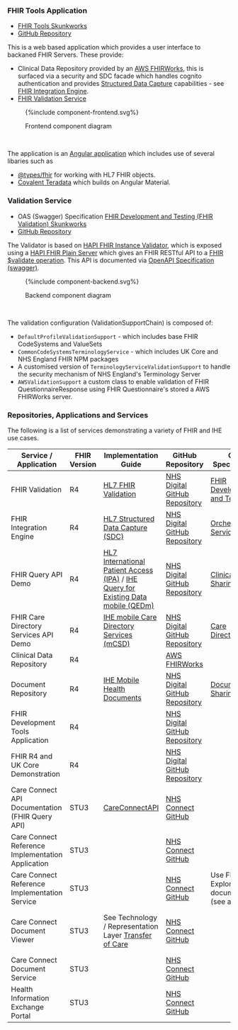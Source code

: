 
### FHIR Tools Application

- [FHIR Tools Skunkworks](https://nhsdigital.github.io/interoperability-standards-tools-skunkworks/)
- [GitHub Repository](https://github.com/NHSDigital/interoperability-standards-tools-skunkworks)

This is a web based application which provides a user interface to backaned FHIR Servers. These provide:

- Clinical Data Repository provided by an [AWS FHIRWorks](https://github.com/aws-solutions/fhir-works-on-aws), this is surfaced via a security and SDC facade which handles cognito authentication and provides [Structured Data Capture](https://build.fhir.org/ig/HL7/sdc/index.html) capabilities - see [FHIR Integration Engine](https://github.com/NHSDigital/IOPS-FHIR-Integration-Engine).
- [FHIR Validation Service](#validation-service)

<figure>
{%include component-frontend.svg%}
<p id="fX.X.X.X-X" class="figureTitle">Frontend component diagram</p>
</figure>
<br clear="all">

The application is an [Angular application](https://angular.dev/overview) which includes use of several libaries such as
- [@types/fhir](https://www.npmjs.com/package/@types/fhir) for working with HL7 FHIR objects.
- [Covalent Teradata](https://teradata.github.io/covalent/v8/#/) which builds on Angular Material.

### Validation Service

- OAS (Swagger) Specification [FHIR Development and Testing (FHIR Validation) Skunkworks](http://lb-fhir-validator-924628614.eu-west-2.elb.amazonaws.com/swagger-ui/index.html)
- [GitHub Repository](https://github.com/NHSDigital/FHIR-Validation)

The Validator is based on [HAPI FHIR Instance Validator](https://hapifhir.io/hapi-fhir/docs/validation/instance_validator.html), which is exposed using a [HAPI FHIR Plain Server](https://hapifhir.io/hapi-fhir/docs/server_plain/server_types.html) which gives an FHIR RESTful API to a [FHIR $validate operation](https://www.hl7.org/fhir/resource-operation-validate.html).
This API is documented via [OpenAPI Specification (swagger)](https://swagger.io/specification/).

<figure>
{%include component-backend.svg%}
<p id="fX.X.X.X-X" class="figureTitle">Backend component diagram</p>
</figure>
<br clear="all">

The validation configuration (ValidationSupportChain) is composed of:

- `DefaultProfileValidationSupport` - which includes base FHIR CodeSystems and ValueSets
- `CommonCodeSystemsTerminologyService` - which includes UK Core and NHS England FHIR NPM packages
- A customised version of `TerminologyServiceValidationSupport` to handle the security mechanism of NHS England's Terminology Server
- `AWSValidationSupport` a custom class to enable validation of FHIR QuestionnaireResponse using FHIR Questionnaire's stored a AWS FHIRWorks server.

### Repositories, Applications and Services

The following is a list of services demonstrating a variety of FHIR and IHE use cases.

| Service / Application                             | FHIR Version | Implementation Guide                                                                                                                                                                           | GitHub Repository                                                                | OAS Specification                                                                                                    | Application                                                                                                           |
|---------------------------------------------------|--------------|------------------------------------------------------------------------------------------------------------------------------------------------------------------------------------------------|----------------------------------------------------------------------------------|----------------------------------------------------------------------------------------------------------------------|-----------------------------------------------------------------------------------------------------------------------|
| FHIR Validation                                   | R4           | [HL7 FHIR Validation](https://hl7.org/fhir/R4/validation.html)                                                                                                                                                                        | [NHS Digital GitHub Repository](https://github.com/NHSDigital/FHIR-Validation)   | [FHIR Development and Testing](https://ulg1llnfga.execute-api.eu-west-2.amazonaws.com/swagger-ui/index.html) |                                                                                                                       |
| FHIR Integration Engine                           | R4           | [HL7 Structured Data Capture (SDC)](https://build.fhir.org/ig/HL7/sdc/)                                                                                                                        | [NHS Digital GitHub Repository](https://github.com/NHSDigital/IOPS-FHIR-Integration-Engine)             | [Orchestration Services](https://oh5vdeg59i.execute-api.eu-west-2.amazonaws.com/) |                                                                                                                       |                                                                                                                                                 
| FHIR Query API Demo                               | R4           | [HL7 International Patient Access (IPA)](https://build.fhir.org/ig/HL7/fhir-ipa/) / [IHE Query for Existing Data mobile (QEDm)](https://build.fhir.org/ig/IHE/QEDm/branches/master/index.html) | [NHS Digital GitHub Repository](https://github.com/NHSDigital/IOPS-FHIR-QEDm)                           | [Clinical Data Sharing](https://ffw91ex2z5.execute-api.eu-west-2.amazonaws.com)   |                                                                                                                       |
| FHIR Care Directory Services API Demo             | R4           | [IHE mobile Care Directory Services (mCSD)](https://profiles.ihe.net/ITI/mCSD/index.html)                                                                                                      | [NHS Digital GitHub Repository](https://github.com/NHSDigital/IOPS-FHIR-mCSD)                           | [Care Directories](https://uz0xlsaixi.execute-api.eu-west-2.amazonaws.com/)       |                                                                                                                       | 
| Clinical Data Repository                          | R4           |                                                                                                                                                                                                | [AWS FHIRWorks](https://github.com/aws-solutions/fhir-works-on-aws)                                     |                                                                                   |                                                                                                                       |
| Document Repository                               | R4           | [IHE Mobile Health Documents](https://profiles.ihe.net/ITI/MHD/index.html)                                                                                                                     | [NHS Digital GitHub Repository](https://github.com/NHSDigital/IOPS-FHIR-MHDS)                           | [Document Sharing](https://6zsrlg601k.execute-api.eu-west-2.amazonaws.com/)       |                                                                                                                       |
| FHIR Development Tools Application                | R4           |                                                                                                                                                                                                | [NHS Digital GitHub Repository](https://github.com/NHSDigital/interoperability-standards-tools-skunkworks) |                                                                                   | [FHIR Development Tools Application](https://nhsdigital.github.io/interoperability-standards-tools-skunkworks/)       |
| FHIR R4 and UK Core Demonstration                 | R4           |                                                                                                                                                                                                | [NHS Digital GitHub Repository](https://github.com/NHSDigital/FHIR-R4-Demonstration)                    |                                                                                   | [FHIR R4 and UK Core Demonstration](https://nhsdigital.github.io/FHIR-R4-Demonstration/)                              |
| Care Connect API Documentation (FHIR Query API)   | STU3         | [CareConnectAPI](https://nhsconnect.github.io/CareConnectAPI/)                                                                                                                                 | [NHS Connect GitHub](https://github.com/nhsconnect/CareConnectAPI)                                      |                                                                                   |                                        |
| Care Connect Reference Implementation Application | STU3         |                                                                                                                                                                                                | [NHS Connect GitHub](https://github.com/nhsconnect/ccri-fhir-explorer)                                  |                                                                                   | [FHIR Explorer](https://data.developer.nhs.uk/ccri/exp)                                                               | 
| Care Connect Reference Implementation Service     | STU3         |                                                                                                                                                                                                | [NHS Connect GitHub](https://github.com/nhsconnect/careconnect-reference-implementation)                | Use FHIR Explorer for documentation (see above)                                   |                                                                                                                       |                                               
| Care Connect Document Viewer                      | STU3         | See Technology / Representation Layer [Transfer of Care](https://digital.nhs.uk/services/transfer-of-care-initiative/transfer-of-care-resource-library)                                        | [NHS Connect GitHub](https://github.com/nhsconnect/careconnect-document-viewer)                         |                                                                                   | [Clinical Document Viewer](https://nhsconnect.github.io/careconnect-document-viewer) used in Transfer of Care testing |                                                                                                               
| Care Connect Document Service                     | STU3         |                                                                                                                                                                                                | [NHS Connect GitHub](https://github.com/nhsconnect/careconnect-document)                                |                                                                                   |                                                                                                                       |
| Health Information Exchange Portal                | STU3         |                                                                                                                                                                                                | [NHS Connect GitHub](https://github.com/nhsconnect/ccri-hie-portal)                                     |                                                                                   | [Health Information Exchange Portal](https://nhsconnect.github.io/ccri-hie-portal/hie)                                |
